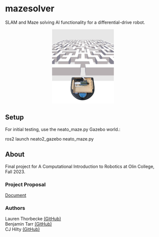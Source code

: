 # mazesolver
SLAM and Maze solving AI functionality for a differential-drive robot.

<p align="center"><img src="webcontent/mazehero.jpg" width="200"></p>

## Setup
For initial testing, use the neato_maze.py Gazebo world.:

ros2 launch neato2_gazebo neato_maze.py


## About
Final project for A Computational Introduction to Robotics at Olin College, Fall 2023.
### Project Proposal
[Document](https://docs.google.com/document/d/1L3BXcEkl5osFuVqbmQCFDE4t8YIIgyJ52Oca9ltionI/edit)
### Authors
Lauren Thorbecke [(GitHub)](https://github.com/laurent1171)\
Benjamin Tarr [(GitHub)](https://github.com/cmot17)\
CJ Hilty [(GitHub)](https://github.com/cjhi)